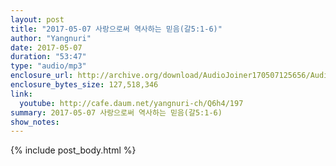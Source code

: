 ```yaml
---
layout: post
title: "2017-05-07 사랑으로써 역사하는 믿음(갈5:1-6)"
author: "Yangnuri"
date: 2017-05-07
duration: "53:47"
type: "audio/mp3"
enclosure_url: http://archive.org/download/AudioJoiner170507125656/AudioJoiner170507125656.mp3
enclosure_bytes_size: 127,518,346
link:
  youtube: http://cafe.daum.net/yangnuri-ch/Q6h4/197
summary: 2017-05-07 사랑으로써 역사하는 믿음(갈5:1-6)
show_notes:
---
```


{% include post_body.html %}
